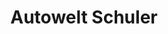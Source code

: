 ---
title: "Autowelt Schuler"
url: /villingen-schwenningen/autowelt-schuler-margarethe-scherb-strasse/
shop: Autohaus
---